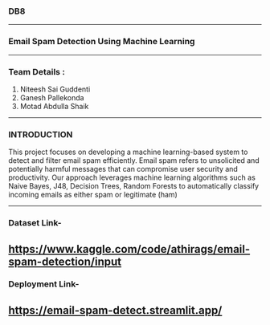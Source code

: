 ### DB8
-----------------------------------------------------------------------------------------------------
### Email Spam Detection Using Machine Learning
------------------------------------------------------------------------------------------------------
### Team Details :
1. Niteesh Sai Guddenti
2. Ganesh Pallekonda
3. Motad Abdulla Shaik
------------------------------------------------------------------------------------------------------  
### INTRODUCTION
 This project focuses on developing a machine learning-based system to detect and filter email spam efficiently. Email spam refers to unsolicited and potentially harmful messages that can compromise user security and productivity. Our approach leverages machine learning algorithms such as Naive Bayes, J48, Decision Trees, Random Forests to automatically classify incoming emails as either spam or legitimate (ham)
 
------------------------------------------------------------------------------------------------------
### Dataset Link- 
https://www.kaggle.com/code/athirags/email-spam-detection/input 
------------------------------------------------------------------------------------------------------
### Deployment Link-
https://email-spam-detect.streamlit.app/ 
-------------------------------------------------------------------------------------------------------




